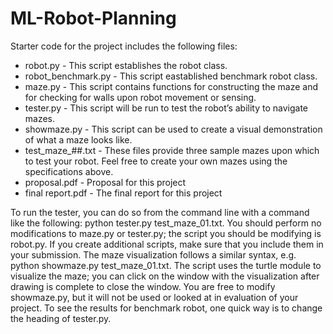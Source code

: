 # ML-Robot-Planning

Starter code for the project includes the following files:

* robot.py - This script establishes the robot class. 
* robot_benchmark.py - This script eastablished benchmark robot class. 
* maze.py - This script contains functions for constructing the maze and for checking for walls upon robot movement or sensing.
* tester.py - This script will be run to test the robot’s ability to navigate mazes.
* showmaze.py - This script can be used to create a visual demonstration of what a maze looks like.
* test_maze_##.txt - These files provide three sample mazes upon which to test your robot. Feel free to create your own mazes using the specifications above.
* proposal.pdf - Proposal for this project
* final report.pdf - The final report for this project

To run the tester, you can do so from the command line with a command like the following: python tester.py test_maze_01.txt. You should perform no modifications to maze.py or tester.py; the script you should be modifying is robot.py. If you create additional scripts, make sure that you include them in your submission.
The maze visualization follows a similar syntax, e.g. python showmaze.py test_maze_01.txt. The script uses the turtle module to visualize the maze; you can click on the window with the visualization after drawing is complete to close the window. You are free to modify showmaze.py, but it will not be used or looked at in evaluation of your project.
To see the results for benchmark robot, one quick way is to change the heading of tester.py.
